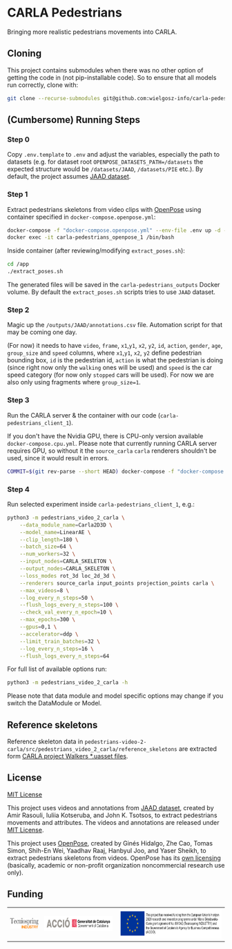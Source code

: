 # CARLA Pedestrians
Bringing more realistic pedestrians movements into CARLA.

## Cloning
This project contains submodules when there was no other option of getting the code in (not pip-installable code). So to ensure that all models run correctly, clone with:

```sh
git clone --recurse-submodules git@github.com:wielgosz-info/carla-pedestrians.git
```

## (Cumbersome) Running Steps

### Step 0
Copy `.env.template` to `.env` and adjust the variables, especially the path to datasets (e.g. for dataset root `OPENPOSE_DATASETS_PATH=/datasets` the expected structure would be `/datasets/JAAD`, `/datasets/PIE` etc.). By default, the project assumes [JAAD dataset](https://data.nvision2.eecs.yorku.ca/JAAD_dataset/).

### Step 1
Extract pedestrians skeletons from video clips with [OpenPose](https://github.com/CMU-Perceptual-Computing-Lab/openpose) using container specified in `docker-compose.openpose.yml`:

```sh
docker-compose -f "docker-compose.openpose.yml" --env-file .env up -d --build
docker exec -it carla-pedestrians_openpose_1 /bin/bash
```

Inside container (after reviewing/modifying `extract_poses.sh`):
```sh
cd /app
./extract_poses.sh
```

The generated files will be saved in the `carla-pedestrians_outputs` Docker volume. By default the `extract_poses.sh` scripts tries to use `JAAD` dataset.

### Step 2
Magic up the `/outputs/JAAD/annotations.csv` file. Automation script for that may be coming one day.

(For now) it needs to have `video`, `frame`, `x1`,`y1`, `x2`, `y2`, `id`, `action`, `gender`, `age`, `group_size` and `speed` columns, where `x1`,`y1`, `x2`, `y2` define pedestrian bounding box, `id` is the pedestrian id, `action` is what the pedestrian is doing (since right now only the `walking` ones will be used) and `speed` is the car speed category (for now only `stopped` cars will be used). For now we are also only using fragments where `group_size=1`.

### Step 3
Run the CARLA server & the container with our code (`carla-pedestrians_client_1`).

If you don't have the Nvidia GPU, there is CPU-only version available `docker-compose.cpu.yml`.
Please note that currently running CARLA server requires GPU, so without it the `source_carla`
`carla` renderers shouldn't be used, since it would result in errors.

```sh
COMMIT=$(git rev-parse --short HEAD) docker-compose -f "docker-compose.yml" --env-file .env up -d --build
```

### Step 4
Run selected experiment inside `carla-pedestrians_client_1`, e.g.:

```sh
python3 -m pedestrians_video_2_carla \
    --data_module_name=Carla2D3D \
    --model_name=LinearAE \
    --clip_length=180 \
    --batch_size=64 \
    --num_workers=32 \
    --input_nodes=CARLA_SKELETON \
    --output_nodes=CARLA_SKELETON \
    --loss_modes rot_3d loc_2d_3d \
    --renderers source_carla input_points projection_points carla \
    --max_videos=8 \
    --log_every_n_steps=50 \
    --flush_logs_every_n_steps=100 \
    --check_val_every_n_epoch=10 \
    --max_epochs=300 \
    --gpus=0,1 \
    --accelerator=ddp \
    --limit_train_batches=32 \
    --log_every_n_steps=16 \
    --flush_logs_every_n_steps=64
```

For full list of available options run:

```sh
python3 -m pedestrians_video_2_carla -h
```

Please note that data module and model specific options may change if you switch the DataModule or Model.

## Reference skeletons
Reference skeleton data in `pedestrians-video-2-carla/src/pedestrians_video_2_carla/reference_skeletons` are extracted form [CARLA project Walkers *.uasset files](https://bitbucket.org/carla-simulator/carla-content).

## License
[MIT License](https://github.com/wielgosz-info/carla-pedestrians/blob/main/LICENSE)

This project uses videos and annotations from [JAAD dataset](https://data.nvision2.eecs.yorku.ca/JAAD_dataset/), created by Amir Rasouli, Iuliia Kotseruba, and John K. Tsotsos, to extract pedestrians movements and attributes. The videos and annotations are released under [MIT License](https://github.com/ykotseruba/JAAD/blob/JAAD_2.0/LICENSE).

This project uses [OpenPose](https://github.com/CMU-Perceptual-Computing-Lab/openpose), created by Ginés Hidalgo, Zhe Cao, Tomas Simon, Shih-En Wei, Yaadhav Raaj, Hanbyul Joo, and Yaser Sheikh, to extract pedestrians skeletons from videos. OpenPose has its [own licensing](https://github.com/CMU-Perceptual-Computing-Lab/openpose/blob/master/LICENSE) (basically, academic or non-profit organization noncommercial research use only).

## Funding

|                                                                                                                                                        |                                                                                                                                                |                                                                                                                                                                                                                                                                                                                                                                                                                |
| ------------------------------------------------------------------------------------------------------------------------------------------------------ | ---------------------------------------------------------------------------------------------------------------------------------------------- | -------------------------------------------------------------------------------------------------------------------------------------------------------------------------------------------------------------------------------------------------------------------------------------------------------------------------------------------------------------------------------------------------------------- |
| <img src="pedestrians-video-2-carla/docs/_static/images/logos/Logo Tecniospring INDUSTRY_white.JPG" alt="Tecniospring INDUSTRY" style="height: 24px;"> | <img src="pedestrians-video-2-carla/docs/_static/images/logos/ACCIO_horizontal.PNG" alt="ACCIÓ Government of Catalonia" style="height: 35px;"> | <img src="pedestrians-video-2-carla/docs/_static/images/logos/EU_emblem_and_funding_declaration_EN.PNG" alt="This project has received funding from the European Union's Horizon 2020 research and innovation programme under Marie Skłodowska-Curie grant agreement No. 801342 (Tecniospring INDUSTRY) and the Government of Catalonia's Agency for Business Competitiveness (ACCIÓ)." style="height: 70px;"> |
